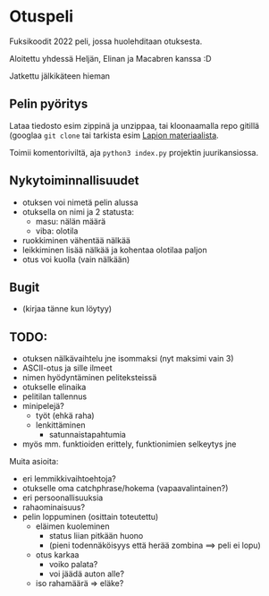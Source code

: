 # Otuspeli

Fuksikoodit 2022 peli, jossa huolehditaan otuksesta.

Aloitettu yhdessä Heljän, Elinan ja Macabren kanssa :D

Jatkettu jälkikäteen hieman

## Pelin pyöritys

Lataa tiedosto esim zippinä ja unzippaa, tai kloonaamalla repo gitillä (googlaa `git clone` tai tarkista esim [Lapion materiaalista](https://tkt-lapio.github.io/git/).

Toimii komentoriviltä, aja `python3 index.py` projektin juurikansiossa.

## Nykytoiminnallisuudet

- otuksen voi nimetä pelin alussa
- otuksella on nimi ja 2 statusta:
  - masu: nälän määrä
  - viba: olotila
- ruokkiminen vähentää nälkää
- leikkiminen lisää nälkää ja kohentaa olotilaa paljon
- otus voi kuolla (vain nälkään)


## Bugit
- (kirjaa tänne kun löytyy)

## TODO:

- otuksen nälkävaihtelu jne isommaksi (nyt maksimi vain 3)
- ASCII-otus ja sille ilmeet
- nimen hyödyntäminen peliteksteissä
- otukselle elinaika
- pelitilan tallennus
- minipelejä?
  - työt (ehkä raha)
  - lenkittäminen
      - satunnaistapahtumia
- myös mm. funktioiden erittely, funktionimien selkeytys jne


Muita asioita:
- eri lemmikkivaihtoehtoja?
- otukselle oma catchphrase/hokema (vapaavalintainen?)
- eri persoonallisuuksia
- rahaominaisuus?
- pelin loppuminen (osittain toteutettu)
  - eläimen kuoleminen
    - status liian pitkään huono
    - (pieni todennäköisyys että herää zombina ==> peli ei lopu)
  - otus karkaa 
    - voiko palata?
    - voi jäädä auton alle?
  - iso rahamäärä => eläke?